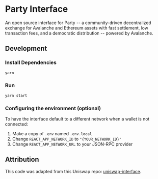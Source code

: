 # Party Interface

An open source interface for Party -- a community-driven decentralized exchange for Avalanche and Ethereum assets with fast settlement, low transaction fees, and a democratic distribution -- powered by Avalanche.

## Development

### Install Dependencies

```bash
yarn
```

### Run

```bash
yarn start
```

### Configuring the environment (optional)

To have the interface default to a different network when a wallet is not connected:

1. Make a copy of `.env` named `.env.local`
2. Change `REACT_APP_NETWORK_ID` to `"{YOUR_NETWORK_ID}"`
3. Change `REACT_APP_NETWORK_URL` to your JSON-RPC provider

## Attribution

This code was adapted from this Uniswap repo: [uniswap-interface](https://github.com/Uniswap/uniswap-interface).
